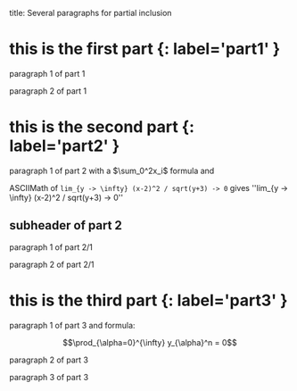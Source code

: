 title: Several paragraphs for partial inclusion

# this is the first part {: label='part1' }

paragraph 1 of part 1

paragraph 2 of part 1

# this is the second part {: label='part2' }

paragraph 1 of part 2  with a $\sum_0^2x_i$ formula and


ASCIIMath of `lim_{y -> \infty} (x-2)^2 / sqrt(y+3) -> 0`
gives ''lim_{y -> \infty} (x-2)^2 / sqrt(y+3) -> 0''

## subheader of part 2

paragraph 1 of part 2/1

paragraph 2 of part 2/1

# this is the third part {: label='part3' }

paragraph 1 of part 3  and formula:

$$\prod_{\alpha=0}^{\infty} y_{\alpha}^n = 0$$

paragraph 2 of part 3

paragraph 3 of part 3
